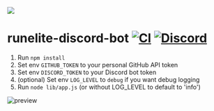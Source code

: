 ![](https://runelite.net/img/logo.png)
# runelite-discord-bot [![CI](https://github.com/runelite/runelite-discord-bot/workflows/CI/badge.svg)](https://github.com/runelite/runelite-discord-bot/actions?query=workflow%3ACI+branch%3Amaster) [![Discord](https://img.shields.io/discord/301497432909414422.svg)](https://discord.gg/mePCs8U)

1. Run `npm install`
2. Set env `GITHUB_TOKEN` to your personal GitHub API token
3. Set env `DISCORD_TOKEN` to your Discord bot token
4. (optional) Set env `LOG_LEVEL` to `debug` if you want debug logging
5. Run `node lib/app.js` (or without LOG_LEVEL to default to 'info')

![preview](https://i.imgur.com/45plIKX.png)
